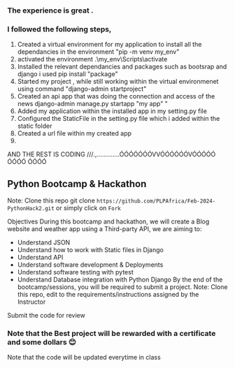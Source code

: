 ### The experience is great . 
### I followed the following steps,

1. Created a virtual environment for my application to install all the dependancies in the environment "pip -m venv my_env"
2. activated the environment .\my_env\Scripts\activate
3. Installed the relevant dependancies and packages such as bootsrap and django i used pip install "package"
4. Started my project , while still working within the virtual environmenet using command "django-admin startproject"
5. Created an api app that was doing the connection and access of the news django-admin manage.py startapp "my app" " 
6. Added my application within the installed app in my setting.py file 
7. Configured the StaticFile in the setting.py file which i added within the static folder
8. Created a url file within my created app 
9. 

AND THE REST IS CODING ///.,.............ÓÓÓÓÓÓÓVVÓÓÓÓÓÓVÓÓÓÓÓ
ÓÓÓÓ
ÓÓÓÓ




## Python Bootcamp & Hackathon
Note: Clone this repo git clone ```https://github.com/PLPAfrica/Feb-2024-PythonHack2.git``` or simply click on ``Fork``

Objectives During this bootcamp and hackathon, we will create a Blog website and weather app using a Third-party API, we are aiming to:

- Understand JSON
- Understand how to work with Static files in Django
- Understand API
- Understand software development & Deployments
- Understand software testing with pytest
- Understand Database integration with Python Django
By the end of the bootcamp/sessions, you will be required to submit a project. Note: Clone this repo, edit to the requirements/instructions assigned by the Instructor

Submit the code for review

### Note that the Best project will be rewarded with a certificate and some dollars 😊

Note that the code will be updated everytime in class
